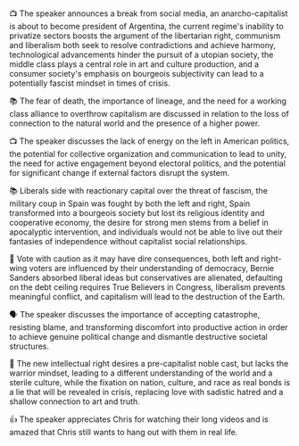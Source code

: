 📺 The speaker announces a break from social media, an anarcho-capitalist is about to become president of Argentina, the current regime's inability to privatize sectors boosts the argument of the libertarian right, communism and liberalism both seek to resolve contradictions and achieve harmony, technological advancements hinder the pursuit of a utopian society, the middle class plays a central role in art and culture production, and a consumer society's emphasis on bourgeois subjectivity can lead to a potentially fascist mindset in times of crisis.

📚 The fear of death, the importance of lineage, and the need for a working class alliance to overthrow capitalism are discussed in relation to the loss of connection to the natural world and the presence of a higher power.

📺 The speaker discusses the lack of energy on the left in American politics, the potential for collective organization and communication to lead to unity, the need for active engagement beyond electoral politics, and the potential for significant change if external factors disrupt the system.

📚 Liberals side with reactionary capital over the threat of fascism, the military coup in Spain was fought by both the left and right, Spain transformed into a bourgeois society but lost its religious identity and cooperative economy, the desire for strong men stems from a belief in apocalyptic intervention, and individuals would not be able to live out their fantasies of independence without capitalist social relationships.

📢 Vote with caution as it may have dire consequences, both left and right-wing voters are influenced by their understanding of democracy, Bernie Sanders absorbed liberal ideas but conservatives are alienated, defaulting on the debt ceiling requires True Believers in Congress, liberalism prevents meaningful conflict, and capitalism will lead to the destruction of the Earth.

🗣️ The speaker discusses the importance of accepting catastrophe, resisting blame, and transforming discomfort into productive action in order to achieve genuine political change and dismantle destructive societal structures.

🔑 The new intellectual right desires a pre-capitalist noble cast, but lacks the warrior mindset, leading to a different understanding of the world and a sterile culture, while the fixation on nation, culture, and race as real bonds is a lie that will be revealed in crisis, replacing love with sadistic hatred and a shallow connection to art and truth.

👍 The speaker appreciates Chris for watching their long videos and is amazed that Chris still wants to hang out with them in real life.

